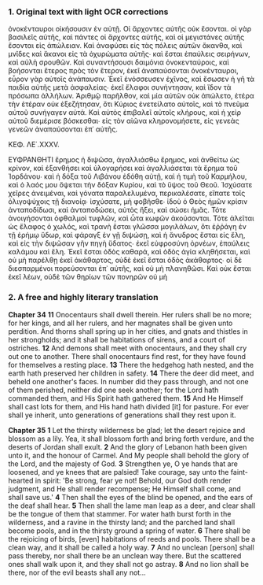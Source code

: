 ### 1. Original text with light OCR corrections

ὀνοκένταυροι οἰκήσουσιν ἐν αὐτῇ. Οἱ ἄρχοντες αὐτῆς οὐκ ἔσονται. οἱ γὰρ βασιλεῖς αὐτῆς, καὶ πάντες οἱ ἄρχοντες αὐτῆς,
καὶ οἱ μεγιστάνες αὐτῆς ἔσονται εἰς ἀπώλειαν. Καὶ ἀναφύσει
εἰς τὰς πόλεις αὐτῶν ἄκανθα, καὶ μνῖδες καὶ ἄκανοι εἰς τὰ
ὀχυρώματα αὐτῆς∙ καὶ ἔσται ἐπαύλεις σειρήνων, καὶ αὐλὴ σρουθῶν. Καὶ συναντήσουσι δαιμόνια ὀνοκενταύροις, καὶ βοήσονται
ἕτερος πρὸς τὸν ἕτερον, ἐκεῖ ἀναπαύσονται ὀνοκένταυροι, εὗρον
γὰρ αὐτοῖς ἀνάπαυσιν. Ἐκεῖ ἐνόσσευσεν ἐχῖνος, καὶ ἔσωσεν ἡ
γῆ τὰ παιδία αὐτῆς μετὰ ἀσφαλείας∙ ἐκεῖ ἔλαφοι συνήντησαν,
καὶ ἴδον τὰ πρόσωπα ἀλλήλων. Ἀριθμῷ παρῆλθον, καὶ μία
αὐτῶν οὐκ ἀπώλετο, ἑτέρα τὴν ἑτέραν οὐκ ἐξεζήτησαν, ὅτι
Κύριος ἐνετείλατο αὐτοῖς, καὶ τὸ πνεῦμα αὐτοῦ συνήγαγεν αὐτά.
Καὶ αὐτὸς ἐπιβαλεῖ αὐτοῖς κλήρους, καὶ ἡ χεὶρ αὐτοῦ διεμέρισε
βόσκεσθαι∙ εἰς τὸν αἰῶνα κληρονομήσετε, εἰς γενεὰς γενεῶν ἀναπαύσονται ἐπ᾿ αὐτῆς.

KΕΦ. ΛΕ΄.XXXV.

ΕΥΦΡΑΝΘΗΤΙ ἔρημος ἡ διψῶσα, ἀγαλλιάσθω ἔρημος, καὶ
ἀνθείτω ὡς κρίνον, καὶ ἐξανθήσει καὶ ὑλογαρήσει καὶ ἀγαλλιάσεται τὰ ἔρημα τοῦ Ἰορδάνου∙ καὶ ἡ δόξα τοῦ Λιβάνου ἐδόθη
αὐτῇ, καὶ ἡ τιμὴ τοῦ Καρμήλου, καὶ ὁ λαός μου ὄψεται τὴν
δόξαν Κυρίου, καὶ τὸ ὕψος τοῦ Θεοῦ. Ἰσχύσατε χεῖρες ἀνειμέναι,
καὶ γόνατα παραλελυμένα, περικαλέσατε, εἴπατε τοῖς ὀλιγοψύχοις τῇ διανοίᾳ∙ ἰσχύσατε, μὴ φοβῆσθε∙ ἰδοὺ ὁ Θεὸς ἡμῶν
κρίσιν ἀνταποδίδωσι, καὶ ἀνταποδώσει, αὐτὸς ἥξει, καὶ σώσει ἡμᾶς. Τότε ἀνοιγήσονται ὀφθαλμοὶ τυφλῶν, καὶ ὦτα
κωφῶν ἀκούσονται. Τότε ἁλεῖται ὡς ἔλαφος ὁ χωλός,
καὶ τρανὴ ἔσται γλῶσσα μογιλάλων, ὅτι ἐῤῥάγη ἐν τῇ ἐρήμῳ ὕδωρ, καὶ φάραγξ ἐν γῇ διψώσῃ, καὶ ἡ ἄνυδρος ἔσται
εἰς ἔλη, καὶ εἰς τὴν διψῶσαν γῆν πηγὴ ὕδατος∙ ἐκεῖ εὐφροσύνη ὀρνέων, ἐπαύλεις καλάμου καὶ ἕλη. Ἐκεῖ ἔσται ὁδὸς
καθαρά, καὶ ὁδὸς ἁγία κληθήσεται, καὶ οὐ μὴ παρέλθῃ ἐκεῖ
ἀκάθαρτος, οὐδὲ ἐκεῖ ἔσται ὁδὸς ἀκάθαρτος∙ οἱ δὲ διεσπαρμένοι πορεύσονται ἐπ᾿ αὐτῆς, καὶ οὐ μὴ πλανηθῶσι. Καὶ
οὐκ ἔσται ἐκεῖ λέων, οὐδὲ τῶν θηρίων τῶν πονηρῶν οὐ μὴ

### 2. A free and highly literary translation

**Chapter 34**
**11** Onocentaurs shall dwell therein. Her rulers shall be no more; for her kings, and all her rulers, and her magnates shall be given unto perdition. And thorns shall spring up in her cities, and gnats and thistles in her strongholds; and it shall be habitations of sirens, and a court of ostriches.
**12** And demons shall meet with onocentaurs, and they shall cry out one to another. There shall onocentaurs find rest, for they have found for themselves a resting place.
**13** There the hedgehog hath nested, and the earth hath preserved her children in safety.
**14** There the deer did meet, and beheld one another's faces. In number did they pass through, and not one of them perished, neither did one seek another; for the Lord hath commanded them, and His Spirit hath gathered them.
**15** And He Himself shall cast lots for them, and His hand hath divided [it] for pasture. For ever shall ye inherit, unto generations of generations shall they rest upon it.

**Chapter 35**
**1** Let the thirsty wilderness be glad; let the desert rejoice and blossom as a lily. Yea, it shall blossom forth and bring forth verdure, and the deserts of Jordan shall exult.
**2** And the glory of Lebanon hath been given unto it, and the honour of Carmel. And My people shall behold the glory of the Lord, and the majesty of God.
**3** Strengthen ye, O ye hands that are loosened, and ye knees that are palsied! Take courage, say unto the faint-hearted in spirit: 'Be strong, fear ye not! Behold, our God doth render judgment, and He shall render recompense; He Himself shall come, and shall save us.'
**4** Then shall the eyes of the blind be opened, and the ears of the deaf shall hear.
**5** Then shall the lame man leap as a deer, and clear shall be the tongue of them that stammer. For water hath burst forth in the wilderness, and a ravine in the thirsty land; and the parched land shall become pools, and in the thirsty ground a spring of water.
**6** There shall be the rejoicing of birds, [even] habitations of reeds and pools. There shall be a clean way, and it shall be called a holy way.
**7** And no unclean [person] shall pass thereby, nor shall there be an unclean way there. But the scattered ones shall walk upon it, and they shall not go astray.
**8** And no lion shall be there, nor of the evil beasts shall any not...